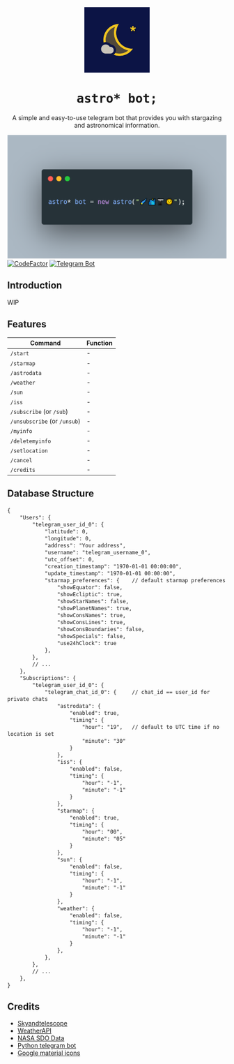 <div align="center">
	<img src="assets/icon.png" alt="Icon" width="150"/>
    <h1><span style="font-family: monospace;">astro* bot;</span></h1>
    <p>
    	A simple and easy-to-use telegram bot that provides you with stargazing and astronomical information.
    </p>
</div>

![Banner](assets/description_pic.png)
[![CodeFactor](https://www.codefactor.io/repository/github/choitommy/astro-pointer-bot/badge)](https://www.codefactor.io/repository/github/choitommy/astro-pointer-bot)
[![Telegram Bot](https://img.shields.io/badge/Telegram-bot-blue?logo=telegram)](https://t.me/AstroPointerBot)

## Introduction
WIP

## Features

| Command         	            | Function 	|
|---------------------------	|----------	|
| `/start`                  	| -        	|
| `/starmap`                	| -        	|
| `/astrodata`              	| -        	|
| `/weather`            	    | -        	|
| `/sun`                 	    | -        	|
| `/iss`                	    | -        	|
| `/subscribe` (or `/sub`)      | -        	|
| `/unsubscribe` (or `/unsub`)  | -        	|
| `/myinfo`             	    | -        	|
| `/deletemyinfo`       	    | -        	|
| `/setlocation`        	    | -        	|
| `/cancel`             	    | -        	|
| `/credits`            	    | -        	|

## Database Structure

```jsonc
{
    "Users": {
        "telegram_user_id_0": {
            "latitude": 0,
            "longitude": 0,
            "address": "Your address",
            "username": "telegram_username_0",
            "utc_offset": 0,
            "creation_timestamp": "1970-01-01 00:00:00",
            "update_timestamp": "1970-01-01 00:00:00",
            "starmap_preferences": {    // default starmap preferences
                "showEquator": false,
                "showEcliptic": true,
                "showStarNames": false,
                "showPlanetNames": true,
                "showConsNames": true,
                "showConsLines": true,
                "showConsBoundaries": false,
                "showSpecials": false,
                "use24hClock": true
            },
        },
        // ...
    },
    "Subscriptions": {
        "telegram_user_id_0": {
            "telegram_chat_id_0": {     // chat_id == user_id for private chats
                "astrodata": {
                    "enabled": true, 
                    "timing": {
                        "hour": "19",   // default to UTC time if no location is set
                        "minute": "30"
                    }
                },
                "iss": {
                    "enabled": false, 
                    "timing": {
                        "hour": "-1", 
                        "minute": "-1"
                    }
                },
                "starmap": {
                    "enabled": true, 
                    "timing": {
                        "hour": "00", 
                        "minute": "05"
                    }
                },
                "sun": {
                    "enabled": false, 
                    "timing": {
                        "hour": "-1", 
                        "minute": "-1"
                    }
                },
                "weather": {
                    "enabled": false, 
                    "timing": {
                        "hour": "-1", 
                        "minute": "-1"
                    }
                },
            },
        },
        // ...
    },
}
```

## Credits
- [Skyandtelescope](https://skyandtelescope.org)
- [WeatherAPI](https://www.weatherapi.com)
- [NASA SDO Data](https://sdo.gsfc.nasa.gov/data/)
- [Python telegram bot](https://github.com/python-telegram-bot/python-telegram-bot)
- [Google material icons](https://fonts.google.com/icons)